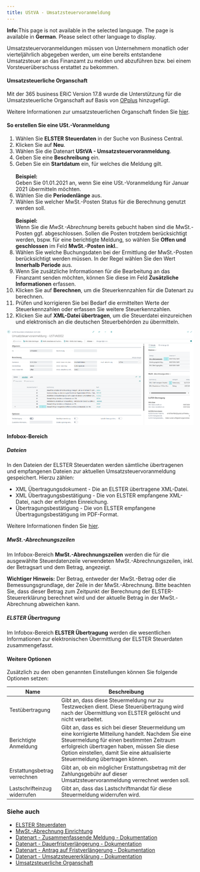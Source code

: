 ```yaml
---
title: UStVA - Umsatzsteuervoranmeldung
---
```


<div class="alert alert-info">
    <i class="fa-duotone fa-thin fa-lightbulb fa-lg" style="--fa-secondary-color: #00b7c3; --fa-primary-color: #111111;"></i> <strong>Info:</strong>This page is not available in the selected language. The page is available in <b>German</b>. Please select other language to display.
</div>

Umsatzsteuervoranmeldungen müssen von Unternehmern monatlich oder vierteljährlich abgegeben werden, um eine bereits entstandene Umsatzsteuer an das Finanzamt zu melden und abzuführen bzw. bei einem Vorsteuerüberschuss erstattet zu bekommen.

#### Umsatzsteuerliche Organschaft

Mit der 365 business ERiC Version 17.8 wurde die Unterstützung für die Umsatzsteuerliche Organschaft auf Basis von [OPplus](https://www.continia.com/de/loesungen/opplus.md) hinzugefügt.

Weitere Informationen zur umsatzsteuerlichen Organschaft finden Sie [hier](opp-affiliation.md).

#### So erstellen Sie eine USt.-Voranmeldung
1. Wählen Sie **ELSTER Steuerdaten** in der Suche von Business Central.
2. Klicken Sie auf **Neu**.
3. Wählen Sie die Datenart **UStVA - Umsatzsteuervoranmeldung**.
4. Geben Sie eine **Beschreibung** ein.
5. Geben Sie ein **Startdatum** ein, für welches die Meldung gilt.<br><br>**Beispiel:**<br>Geben Sie 01.01.2021 an, wenn Sie eine USt.-Voranmeldung für Januar 2021 übermitteln möchten.
6. Wählen Sie die **Periodenlänge** aus.
7. Wählen Sie welcher MwSt.-Posten Status für die Berechnung genutzt werden soll.<br><br>**Beispiel:**<br>Wenn Sie die *MwSt.-Abrechnung* bereits gebucht haben sind die MwSt.-Posten ggf. abgeschlossen. Sollen die Posten trotzdem berücksichtigt werden, bspw. für eine berichtigte Meldung, so wählen Sie **Offen und geschlossen** im Feld **MwSt.-Posten inkl.**.
8. Wählen Sie welche Buchungsdaten bei der Ermittlung der MwSt.-Posten berücksichtigt werden müssen. In der Regel wählen Sie den Wert **Innerhalb Periode** aus.
9. Wenn Sie zusätzliche Informationen für die Bearbeitung an das Finanzamt senden möchten, können Sie diese im Feld **Zusätzliche Informationen** erfassen.
10. Klicken Sie auf **Berechnen**, um die Steuerkennzahlen für die Datenart zu berechnen.
11. Prüfen und korrigieren Sie bei Bedarf die ermittelten Werte der Steuerkennzahlen oder erfassen Sie weitere Steuerkennzahlen.
12. Klicken Sie auf **XML-Datei übertragen**, um die Steuerdatei einzureichen und elektronisch an die deutschen Steuerbehörden zu übermitteln.

![Umsatzsteuervoranmeldung](/assets/images/365-business-eric/elster-sales-vat-adv-notification.png)

#### Infobox-Bereich

##### Dateien

In den Dateien der ELSTER Steuerdaten werden sämtliche übertragenen und empfangenen Dateien zur aktuellen Umsatzsteuervoranmeldung gespeichert.
Hierzu zählen:

 - XML Übertragungsdokument - Die an ELSTER übertragene XML-Datei.
 - XML Übertragungsbestätigung - Die von ELSTER empfangene XML-Datei, nach der erfolgten Einreichung.
 - Übertragungsbestätigung - Die von ELSTER empfangene Übertragungsbestätigung im PDF-Format.

Weitere Informationen finden Sie [hier](elster-tax-statements.md#dateien).

##### MwSt.-Abrechnungszeilen

Im Infobox-Bereich **MwSt.-Abrechnungszeilen** werden die für die ausgewählte Steuerdatenzeile verwendeten MwSt.-Abrechnungszeilen, inkl. der Betragsart und dem Betrag, angezeigt.

<div class="alert alert-info">
    <i class="fa-duotone fa-thin fa-lightbulb fa-lg" style="--fa-secondary-color: #00b7c3; --fa-primary-color: #111111;"></i> <strong>Wichtiger Hinweis:</strong> Der Betrag, entweder der MwSt.-Betrag oder die Bemessungsgrundlage, der Zeile in der MwSt.-Abrechnung. Bitte beachten Sie, dass dieser Betrag zum Zeitpunkt der Berechnung der ELSTER-Steuererklärung berechnet wird und der aktuelle Betrag in der MwSt.-Abrechnung abweichen kann.
</div>

##### ELSTER Übertragung

Im Infobox-Bereich **ELSTER Übertragung** werden die wesentlichen Informationen zur elektronischen Übermittlung der ELSTER Steuerdaten zusammengefasst.

#### Weitere Optionen
Zusätzlich zu den oben genannten Einstellungen können Sie folgende Optionen setzen:

| Name | Beschreibung |
| --- | --- |
| Testübertragung | Gibt an, dass diese Steuermeldung nur zu Testzwecken dient. Diese Steuerübertragung wird nach der Übermittlung von ELSTER gelöscht und nicht verarbeitet. |
| Berichtigte Anmeldung | Gibt an, dass es sich bei dieser Steuermeldung um eine korrigierte Mitteilung handelt. Nachdem Sie eine Steuermeldung für einen bestimmten Zeitraum erfolgreich übertragen haben, müssen Sie diese Option einstellen, damit Sie eine aktualisierte Steuermeldung übertragen können. |
| Erstattungsbetrag verrechnen | Gibt an, ob ein möglicher Erstattungsbetrag mit der Zahlungsgebühr auf dieser Umsatzsteuervoranmeldung verrechnet werden soll. |
| Lastschrifteinzug widerrufen | Gibt an, dass das Lastschriftmandat für diese Steuermeldung widerrufen wird. |

### Siehe auch
- [ELSTER Steuerdaten](elster-tax-statements.md)
- [MwSt.-Abrechnung Einrichtung](vat-statement-setup/vat-statement-setup.md)
- [Datenart - Zusammenfassende Meldung - Dokumentation](elster-recapulative-statement.md)
- [Datenart - Dauerfristverlängerung - Dokumentation](elster-permanent-time-limit-extension.md)
- [Datenart - Antrag auf Fristverlängerung - Dokumentation](elster-request-for-time-extension.md)
- [Datenart - Umsatzsteuererklärung - Dokumentation](elster-annual-vat-return.md)
- [Umsatzsteuerliche Organschaft](opp-affiliation.md)